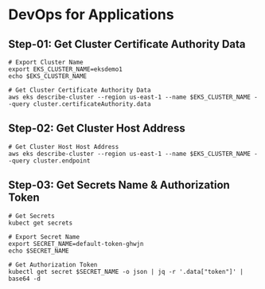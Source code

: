 # DevOps for Applications

## Step-01: Get Cluster Certificate Authority Data
```
# Export Cluster Name
export EKS_CLUSTER_NAME=eksdemo1
echo $EKS_CLUSTER_NAME

# Get Cluster Certificate Authority Data
aws eks describe-cluster --region us-east-1 --name $EKS_CLUSTER_NAME --query cluster.certificateAuthority.data
```

## Step-02: Get Cluster Host Address
```
# Get Cluster Host Host Address
aws eks describe-cluster --region us-east-1 --name $EKS_CLUSTER_NAME --query cluster.endpoint
```

## Step-03: Get Secrets Name & Authorization Token
```
# Get Secrets
kubect get secrets

# Export Secret Name
export SECRET_NAME=default-token-ghwjn
echo $SECRET_NAME

# Get Authorization Token
kubectl get secret $SECRET_NAME -o json | jq -r '.data["token"]' | base64 -d
```